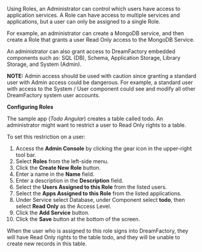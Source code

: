 <p>Using Roles, an Administrator can control which users have access to application services. A Role can have access to multiple services and applications, but a user can only be assigned to a single Role.</p>
<p>For example, an administrator can create a MongoDB service, and then create a Role that grants a user Read Only access to the MongoDB Service.</p>
<p>An administrator can also grant access to DreamFactory embedded components such as: SQL (DB), Schema, Application Storage, Library Storage, and System (Admin).</p>
<p><b>NOTE:</b> Admin access should be used with caution since granting a standard user with Admin access could be dangerous. For example, a standard user with access to the System / User component could see and modify all other DreamFactory system user accounts.</p>

<b>Configuring Roles</b>
<p>The sample app (<i>Todo Angular</i>) creates a table called todo. An administrator might want to restrict a user to Read Only rights to a table.</p> 
<p>To set this restriction on a user:</p>

<ol>
<li>Access the <b>Admin Console</b> by clicking the gear icon in the upper-right tool bar.</li>
<li>Select <b>Roles</b> from the left-side menu.</li>
<li>Click the <b>Create New Role</b> button.</li>
<li>Enter a name in the <b>Name</b> field.</li>
<li>Enter a description in the <b>Description</b> field.</li>
<li>Select the <b>Users Assigned to this Role</b> from the listed users.</li>
<li>Select the <b>Apps Assigned to this Role</b> from the listed applications.</li>
<li>Under Service select Database, under Component select <b>todo</b>, then select <b>Read Only</b> as the Access Level.</li>
<li>Click the <b>Add Service</b> button.</li>
<li>Click the <b>Save</b> button at the bottom of the screen.</li>
</ol> 

<p>When the user who is assigned to this role signs into DreamFactory, they will have Read Only rights to the table todo, and they will be unable to create new records in this table.</p>
